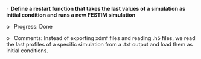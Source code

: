 ·  **Define a restart function that takes the last values of a simulation as initial condition and runs a new FESTIM simulation**

o   Progress: Done

o   Comments: Instead of exporting xdmf files and reading .h5 files, we read the last profiles of a specific simulation from a .txt output and load them as initial conditions.